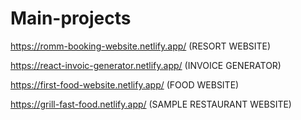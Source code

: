 # Main-projects

https://romm-booking-website.netlify.app/  (RESORT WEBSITE)

https://react-invoic-generator.netlify.app/  (INVOICE GENERATOR)

https://first-food-website.netlify.app/  (FOOD WEBSITE)

https://grill-fast-food.netlify.app/  (SAMPLE RESTAURANT WEBSITE)
